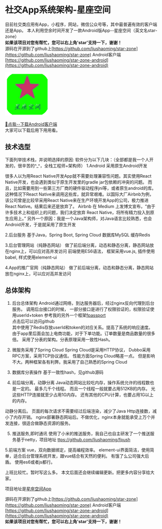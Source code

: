 # 社交App系统架构-星座空间

目前社交类应用有App，小程序，网站，微信公众号等，其中最普遍有效的客户端还是App。
本人利用空余时间开发了一款Android版App--星座空间（英文名star-zone）
<br/>
<b>如果该项目对您有帮忙，您可以右上角'star'支持一下，谢谢！</b>
<br/>
源码在开源到了github上[https://github.com/liushaoming/star-zone](https://github.com/liushaoming/star-zone)
Android客户端[https://github.com/liushaoming/star-zone-android](https://github.com/liushaoming/star-zone-android)
<br/>

![星座空间图标](doc/image/ic_launcher.png)

 [🚀点我--下载Android客户端](http://resources.appjishu.com/app/star-zone.apk)
<br/>
大家可以下载后用下用用看。


## 技术选型
下面列举技术栈，并说明选择的原因:
软件分为以下几块：（全部都是我一个人开发的，很辛苦的^_^，全栈工程师+架构师）
1.Android
采用原生Android开发

很多人以为用React Native开发App就不需要处理兼容性问题。其实使用React Native开发，也会遇到类似于原生开发里的gradle jar包依赖的冲突的问题。 而且，比如需要用到一些第三方厂商的硬件驱动程序jni等，或者原生android的库。 这种情况下React Native来调用这些库，就异常艰难。以国际大厂Airbnb为例，该公司曾是比较早采用React Native来在生产环境开发App的公司，极力推进React Native。结果后来还是放弃了。
Airbnb 在 Medium 上发博文宣布，“由于许多技术上和组织上的问题，我们决定放弃 React Native，将所有精力投入到原生应用上。”
另外一个原因：我是一个Java架构师，对Java语言比较熟悉，也会Android开发，于是就采用了原生开发

2.后台服务
基于Java，Spring Boot, Spring Cloud
数据库MySQL
缓存Redis

3.后台管理网站（纯静态网站）
做了前后端分离，动态和静态分离，静态网站放在nginx上，可以应对高并发访问
前端使用ES6语法，
框架采用vue.js,
插件使用babel, 
样式使用element-ui

4.App的推广官网（纯静态网站）
做了前后端分离，动态和静态分离，静态网站放在nginx上，可以应对高并发访问

##  总体架构

1. 后台总体架构
Android通过网络，到达服务器后，经过nginx反向代理到后台服务。
调用后台接口的时候， 一部分接口是进行了权限验证的，权限验证使用userId+token
参考我的另外一个框架[fpassport](https://github.com/liushaoming/fpassport)
<br/> 点击后可以访问github <br/>
其中使用了Redis存放userId和token的对应关系。提高了系统的响应速度。
由于app里后面会加上电商功能，对于下单功能。订单数量是商品数量的很多倍。
采用了分表的架构。分表原理采用一致性Hash。

2. 微服务采用了Spring Cloud
Spring Cloud是采用HTTP协议， Dubbo采用RPC方案，采用TCP协议通信。
性能方面Spring Cloud略差一点。 但是影响不大。两种框架各有利弊。我采用了自己熟悉的Spring Cloud

3. 数据库分表操作
基于一致性hash，见github源码

4. 前后端分离，动静分离
Java动态网站比较吃内存，操作系统允许的线程数也是一定的。 最多几千个线程。
而且一个线程一般就要占用512KB的内存。 光这些HTTP连接就至少占用1G内存。
还有其他的CPU计算，也要占用1G以上的内存。 

动静分离后。 页面的每次请求不需要经过后端渲染，减少了Java Http连接数，减小了内存开销。
nginx部署静态网站后。不做优化，nginx本身就能承受上万个并发连接，很适合做静态资源的服务。

5. 推送服务,即时通讯
使用了小米的推送服务，我自己也自主研发了一个推送服务基于netty，项目地址
[ttps://github.com/liushaoming/fpush](https://github.com/liushaoming/fpush)

5.前端方案
vue，双向数据绑定，提高编程效率。
element-ui界面简洁，使用简单，适合后台管理系统开发，跟vue结合有天然的便利。
有饿了么公司强大后盾。
使用es6或者js都行。

上班比较忙。暂时写这么多。
本文后面还会继续编辑更新。把更多内容分享给大家。

项目地址是[星座空间App](http://resources.appjishu.com/app/star-zone.apk)

源码在开源到了github上[https://github.com/liushaoming/star-zone](https://github.com/liushaoming/star-zone)
Android客户端[https://github.com/liushaoming/star-zone-android](https://github.com/liushaoming/star-zone-android)
<br/>
<b>如果该项目对您有帮忙，您可以右上角'star'支持一下，谢谢！</b>
<br/>